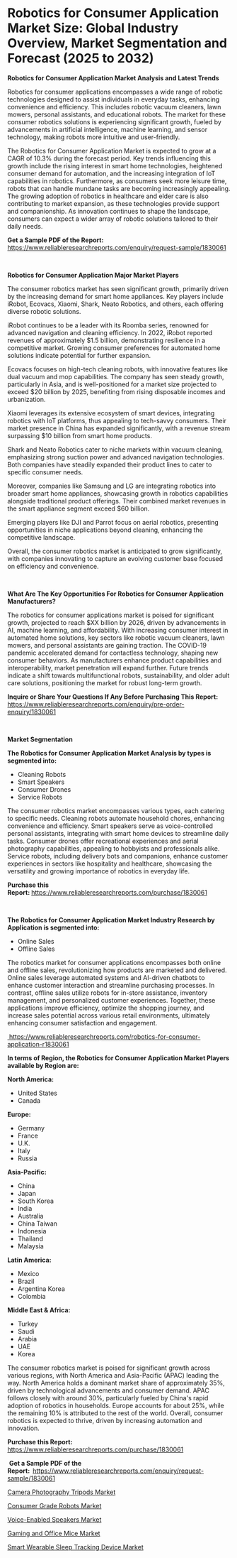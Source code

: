 <p><h1>Robotics for Consumer Application Market Size: Global Industry Overview, Market Segmentation and Forecast (2025 to 2032)</h1></p><p><strong>Robotics for Consumer Application Market Analysis and Latest Trends</strong></p>
<p><p>Robotics for consumer applications encompasses a wide range of robotic technologies designed to assist individuals in everyday tasks, enhancing convenience and efficiency. This includes robotic vacuum cleaners, lawn mowers, personal assistants, and educational robots. The market for these consumer robotics solutions is experiencing significant growth, fueled by advancements in artificial intelligence, machine learning, and sensor technology, making robots more intuitive and user-friendly.</p><p>The Robotics for Consumer Application Market is expected to grow at a CAGR of 10.3% during the forecast period. Key trends influencing this growth include the rising interest in smart home technologies, heightened consumer demand for automation, and the increasing integration of IoT capabilities in robotics. Furthermore, as consumers seek more leisure time, robots that can handle mundane tasks are becoming increasingly appealing. The growing adoption of robotics in healthcare and elder care is also contributing to market expansion, as these technologies provide support and companionship. As innovation continues to shape the landscape, consumers can expect a wider array of robotic solutions tailored to their daily needs.</p></p>
<p><strong>Get a Sample PDF of the Report:&nbsp;</strong> <a href="https://www.reliableresearchreports.com/enquiry/request-sample/1830061?utm_campaign=36&utm_medium=2&utm_source=Github&utm_content=ia&utm_term=09022025&utm_id=robotics-for-consumer-application">https://www.reliableresearchreports.com/enquiry/request-sample/1830061</a></p>
<p>&nbsp;</p>
<p><strong>Robotics for Consumer Application Major Market Players</strong></p>
<p><p>The consumer robotics market has seen significant growth, primarily driven by the increasing demand for smart home appliances. Key players include iRobot, Ecovacs, Xiaomi, Shark, Neato Robotics, and others, each offering diverse robotic solutions.</p><p>iRobot continues to be a leader with its Roomba series, renowned for advanced navigation and cleaning efficiency. In 2022, iRobot reported revenues of approximately $1.5 billion, demonstrating resilience in a competitive market. Growing consumer preferences for automated home solutions indicate potential for further expansion.</p><p>Ecovacs focuses on high-tech cleaning robots, with innovative features like dual vacuum and mop capabilities. The company has seen steady growth, particularly in Asia, and is well-positioned for a market size projected to exceed $20 billion by 2025, benefiting from rising disposable incomes and urbanization.</p><p>Xiaomi leverages its extensive ecosystem of smart devices, integrating robotics with IoT platforms, thus appealing to tech-savvy consumers. Their market presence in China has expanded significantly, with a revenue stream surpassing $10 billion from smart home products.</p><p>Shark and Neato Robotics cater to niche markets within vacuum cleaning, emphasizing strong suction power and advanced navigation technologies. Both companies have steadily expanded their product lines to cater to specific consumer needs.</p><p>Moreover, companies like Samsung and LG are integrating robotics into broader smart home appliances, showcasing growth in robotics capabilities alongside traditional product offerings. Their combined market revenues in the smart appliance segment exceed $60 billion.</p><p>Emerging players like DJI and Parrot focus on aerial robotics, presenting opportunities in niche applications beyond cleaning, enhancing the competitive landscape.</p><p>Overall, the consumer robotics market is anticipated to grow significantly, with companies innovating to capture an evolving customer base focused on efficiency and convenience.</p></p>
<p>&nbsp;</p>
<p><strong>What Are The Key Opportunities For Robotics for Consumer Application Manufacturers?</strong></p>
<p><p>The robotics for consumer applications market is poised for significant growth, projected to reach $XX billion by 2026, driven by advancements in AI, machine learning, and affordability. With increasing consumer interest in automated home solutions, key sectors like robotic vacuum cleaners, lawn mowers, and personal assistants are gaining traction. The COVID-19 pandemic accelerated demand for contactless technology, shaping new consumer behaviors. As manufacturers enhance product capabilities and interoperability, market penetration will expand further. Future trends indicate a shift towards multifunctional robots, sustainability, and older adult care solutions, positioning the market for robust long-term growth.</p></p>
<p><strong>Inquire or Share Your Questions If Any Before Purchasing This Report:</strong> <a href="https://www.reliableresearchreports.com/enquiry/pre-order-enquiry/1830061?utm_campaign=36&utm_medium=2&utm_source=Github&utm_content=ia&utm_term=09022025&utm_id=robotics-for-consumer-application">https://www.reliableresearchreports.com/enquiry/pre-order-enquiry/1830061</a></p>
<p>&nbsp;</p>
<p><strong>Market Segmentation</strong></p>
<p><strong>The Robotics for Consumer Application Market Analysis by types is segmented into:</strong></p>
<p><ul><li>Cleaning Robots</li><li>Smart Speakers</li><li>Consumer Drones</li><li>Service Robots</li></ul></p>
<p><p>The consumer robotics market encompasses various types, each catering to specific needs. Cleaning robots automate household chores, enhancing convenience and efficiency. Smart speakers serve as voice-controlled personal assistants, integrating with smart home devices to streamline daily tasks. Consumer drones offer recreational experiences and aerial photography capabilities, appealing to hobbyists and professionals alike. Service robots, including delivery bots and companions, enhance customer experiences in sectors like hospitality and healthcare, showcasing the versatility and growing importance of robotics in everyday life.</p></p>
<p><strong>Purchase this Report:&nbsp;</strong><a href="https://www.reliableresearchreports.com/purchase/1830061?utm_campaign=36&utm_medium=2&utm_source=Github&utm_content=ia&utm_term=09022025&utm_id=robotics-for-consumer-application">https://www.reliableresearchreports.com/purchase/1830061</a></p>
<p>&nbsp;</p>
<p><strong>The Robotics for Consumer Application Market Industry Research by Application is segmented into:</strong></p>
<p><ul><li>Online Sales</li><li>Offline Sales</li></ul></p>
<p><p>The robotics market for consumer applications encompasses both online and offline sales, revolutionizing how products are marketed and delivered. Online sales leverage automated systems and AI-driven chatbots to enhance customer interaction and streamline purchasing processes. In contrast, offline sales utilize robots for in-store assistance, inventory management, and personalized customer experiences. Together, these applications improve efficiency, optimize the shopping journey, and increase sales potential across various retail environments, ultimately enhancing consumer satisfaction and engagement.</p></p>
<p><a href="https://www.reliableresearchreports.com/robotics-for-consumer-application-r1830061?utm_campaign=36&utm_medium=2&utm_source=Github&utm_content=ia&utm_term=09022025&utm_id=robotics-for-consumer-application">&nbsp;https://www.reliableresearchreports.com/robotics-for-consumer-application-r1830061</a></p>
<p><strong>In terms of Region, the Robotics for Consumer Application Market Players available by Region are:</strong></p>
<p>
    <p> <strong> North America: </strong>
        <ul>
            <li>United States</li>
            <li>Canada</li>
        </ul>
        </p> 
    <p> <strong> Europe: </strong>
        <ul>
            <li>Germany</li>
            <li>France</li>
            <li>U.K.</li>
            <li>Italy</li>
            <li>Russia</li>
        </ul>
        </p> 
    <p> <strong> Asia-Pacific: </strong>
        <ul>
            <li>China</li>
            <li>Japan</li>
            <li>South Korea</li>
            <li>India</li>
            <li>Australia</li>
            <li>China Taiwan</li>
            <li>Indonesia</li>
            <li>Thailand</li>
            <li>Malaysia</li>
        </ul>
        </p> 
    <p> <strong> Latin America: </strong>
        <ul>
            <li>Mexico</li>
            <li>Brazil</li>
            <li>Argentina Korea</li>
            <li>Colombia</li>
        </ul>
        </p> 
    <p> <strong> Middle East & Africa: </strong>
        <ul>
            <li>Turkey</li>
            <li>Saudi</li>
            <li>Arabia</li>
            <li>UAE</li>
            <li>Korea</li>
        </ul>
    </p>
    </p>
<p><p>The consumer robotics market is poised for significant growth across various regions, with North America and Asia-Pacific (APAC) leading the way. North America holds a dominant market share of approximately 35%, driven by technological advancements and consumer demand. APAC follows closely with around 30%, particularly fueled by China's rapid adoption of robotics in households. Europe accounts for about 25%, while the remaining 10% is attributed to the rest of the world. Overall, consumer robotics is expected to thrive, driven by increasing automation and innovation.</p></p>
<p><strong>Purchase this Report: </strong><a href="https://www.reliableresearchreports.com/purchase/1830061?utm_campaign=36&utm_medium=2&utm_source=Github&utm_content=ia&utm_term=09022025&utm_id=robotics-for-consumer-application">https://www.reliableresearchreports.com/purchase/1830061</a></p>
<p>&nbsp;<strong>Get a Sample PDF of the Report:&nbsp;&nbsp;</strong><a href="https://www.reliableresearchreports.com/enquiry/request-sample/1830061?utm_campaign=36&utm_medium=2&utm_source=Github&utm_content=ia&utm_term=09022025&utm_id=robotics-for-consumer-application">https://www.reliableresearchreports.com/enquiry/request-sample/1830061</a></p>
<p><strong></strong></p>
<p><p><a href="https://github.com/raeezkenedz/Market-Research-Report-List-1/blob/main/camera-photography-tripods-market.md?utm_campaign=36&utm_medium=2&utm_source=Github&utm_content=ia&utm_term=09022025&utm_id=robotics-for-consumer-application">Camera Photography Tripods Market</a></p><p><a href="https://github.com/pelahotayabe/Market-Research-Report-List-1/blob/main/consumer-grade-robots-market.md?utm_campaign=36&utm_medium=2&utm_source=Github&utm_content=ia&utm_term=09022025&utm_id=robotics-for-consumer-application">Consumer Grade Robots Market</a></p><p><a href="https://github.com/binnazcassam/Market-Research-Report-List-1/blob/main/voice-enabled-speakers-market.md?utm_campaign=36&utm_medium=2&utm_source=Github&utm_content=ia&utm_term=09022025&utm_id=robotics-for-consumer-application">Voice-Enabled Speakers Market</a></p><p><a href="https://github.com/elitasvimal/Market-Research-Report-List-1/blob/main/gaming-and-office-mice-market.md?utm_campaign=36&utm_medium=2&utm_source=Github&utm_content=ia&utm_term=09022025&utm_id=robotics-for-consumer-application">Gaming and Office Mice Market</a></p><p><a href="https://github.com/meuskocov/Market-Research-Report-List-1/blob/main/smart-wearable-sleep-tracking-device-market.md?utm_campaign=36&utm_medium=2&utm_source=Github&utm_content=ia&utm_term=09022025&utm_id=robotics-for-consumer-application">Smart Wearable Sleep Tracking Device Market</a></p></p>